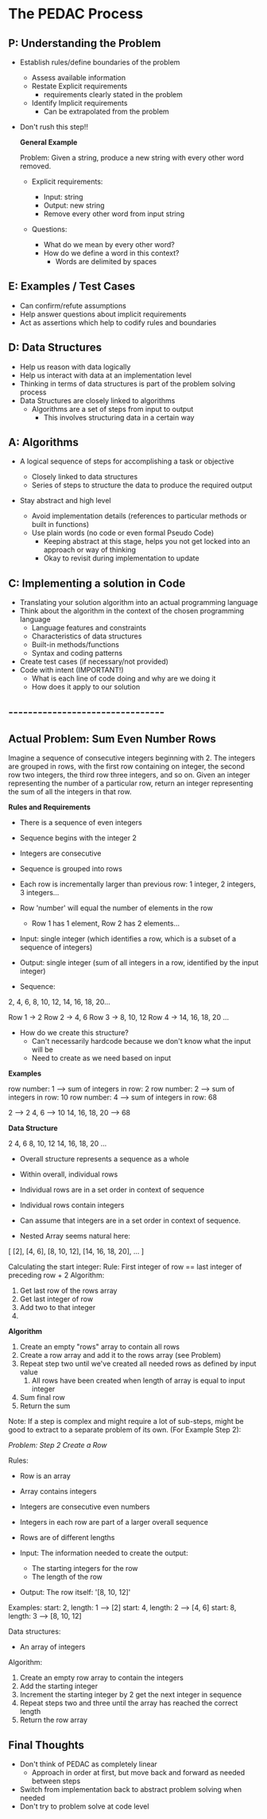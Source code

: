 # The PEDAC Process

## P: Understanding the Problem

- Establish rules/define boundaries of the problem
  - Assess available information
  - Restate Explicit requirements
    - requirements clearly stated in the problem
  - Identify Implicit requirements
    - Can be extrapolated from the problem
- Don't rush this step!!

  **General Example**

  Problem: Given a string, produce a new string with every other word removed.

  - Explicit requirements:
    - Input: string
    - Output: new string
    - Remove every other word from input string

  - Questions:
    - What do we mean by every other word?
    - How do we define a word in this context?
      - Words are delimited by spaces

## E: Examples / Test Cases

- Can confirm/refute assumptions
- Help answer questions about implicit requirements
- Act as assertions which help to codify rules and boundaries

## D: Data Structures

- Help us reason with data logically
- Help us interact with data at an implementation level
- Thinking in terms of data structures is part of the problem solving process
- Data Structures are closely linked to algorithms
  - Algorithms are a set of steps from input to output
    - This involves structuring data in a certain way

## A: Algorithms

- A logical sequence of steps for accomplishing a task or objective
  - Closely linked to data structures
  - Series of steps to structure the data to produce the required output

- Stay abstract and high level
  - Avoid implementation details (references to particular methods or built in functions)
  - Use plain words (no code or even formal Pseudo Code)
    - Keeping abstract at this stage, helps you not get locked into an approach or way of thinking
    - Okay to revisit during implementation to update

## C: Implementing a solution in Code

- Translating your solution algorithm into an actual programming language
- Think about the algorithm in the context of the chosen programming language
  - Language features and constraints
  - Characteristics of data structures
  - Built-in methods/functions
  - Syntax and coding patterns
- Create test cases (if necessary/not provided)
- Code with intent (IMPORTANT!)
  - What is each line of code doing and why are we doing it
  - How does it apply to our solution

## --------------------------------

## Actual Problem: Sum Even Number Rows

Imagine a sequence of consecutive integers beginning with 2. The integers are grouped in rows, with the first row containing on integer, the second row two integers, the third row three integers, and so on. Given an integer representing the number of a particular row, return an integer representing the sum of all the integers in that row.

**Rules and Requirements**

- There is a sequence of even integers
- Sequence begins with the integer 2
- Integers are consecutive
- Sequence is grouped into rows
- Each row is incrementally larger than previous row: 1 integer, 2 integers, 3 integers...
- Row 'number' will equal the number of elements in the row
  - Row 1 has 1 element, Row 2 has 2 elements...
- Input: single integer (which identifies a row, which is a subset of a sequence of integers)
- Output: single integer (sum of all integers in a row, identified by the input integer)

- Sequence:

2, 4, 6, 8, 10, 12, 14, 16, 18, 20...

Row 1   ->    2
Row 2   ->    4, 6
Row 3   ->    8, 10, 12
Row 4   ->    14, 16, 18, 20
...

- How do we create this structure?
  - Can't necessarily hardcode because we don't know what the input will be
  - Need to create as we need based on input

**Examples**

row number: 1 --> sum of integers in row: 2
row number: 2 --> sum of integers in row: 10
row number: 4 --> sum of integers in row: 68

2                 -->  2
4, 6              -->  10
14, 16, 18, 20    -->  68

**Data Structure**

2
4, 6
8, 10, 12
14, 16, 18, 20
...

- Overall structure represents a sequence as a whole
- Within overall, individual rows
- Individual rows are in a set order in context of sequence
- Individual rows contain integers
- Can assume that integers are in a set order in context of sequence.

- Nested Array seems natural here:

[
  [2],
  [4, 6],
  [8, 10, 12],
  [14, 16, 18, 20],
  ...
]

Calculating the start integer:
Rule: First integer of row == last integer of preceding row + 2
Algorithm:
1. Get last row of the rows array
2. Get last integer of row
3. Add two to that integer
4. 

**Algorithm**

1. Create an empty "rows" array to contain all rows
2. Create a row array and add it to the rows array (see Problem)
3. Repeat step two until we've created all needed rows as defined by input value
   1. All rows have been created when length of array is equal to input integer
4. Sum final row
5. Return the sum

Note:
  If a step is complex and might require a lot of sub-steps, might be good to extract to
  a separate problem of its own. (For Example Step 2):

  *Problem: Step 2 Create a Row*

  Rules: 
  - Row is an array
  - Array contains integers
  - Integers are consecutive even numbers
  - Integers in each row are part of a larger overall sequence
  - Rows are of different lengths

  - Input: The information needed to create the output:
    - The starting integers for the row
    - The length of the row
  - Output: The row itself: '[8, 10, 12]'

  Examples:
  start: 2, length: 1 --> [2]
  start: 4, length: 2 --> [4, 6]
  start: 8, length: 3 --> [8, 10, 12]

  Data structures: 
  - An array of integers

  Algorithm:
  1. Create an empty row array to contain the integers
  2. Add the starting integer
  3. Increment the starting integer by 2 get the next integer in sequence
  4. Repeat steps two and three until the array has reached the correct length
  5. Return the row array

## Final Thoughts

- Don't think of PEDAC as completely linear
  - Approach in order at first, but move back  and forward as needed between steps
- Switch from implementation back to abstract problem solving when needed
- Don't try to problem solve at code level